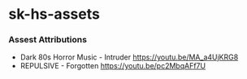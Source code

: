 # sk-hs-assets

### Assest Attributions

* Dark 80s Horror Music - Intruder https://youtu.be/MA_a4UjKRG8
* REPULSIVE - Forgotten https://youtu.be/pc2MbqAFf7U
